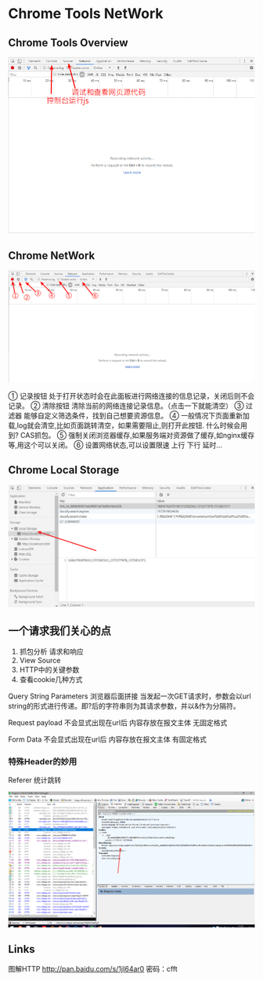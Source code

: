 # Chrome Tools NetWork

## Chrome Tools Overview

![chrome-console-sources.png](https://raw.githubusercontent.com/BoomManPro/java-selenium-crawler/master/docs/stastic/images/chrome-console-sources.png)

## Chrome NetWork

![chrome-network.png](https://raw.githubusercontent.com/BoomManPro/java-selenium-crawler/master/docs/stastic/images/chrome-network.png)

① 记录按钮 处于打开状态时会在此面板进行网络连接的信息记录，关闭后则不会记录。
② 清除按钮 清除当前的网络连接记录信息。（点击一下就能清空）
③ 过滤器 能够自定义筛选条件，找到自己想要资源信息。
④ 一般情况下页面重新加载,log就会清空,比如页面跳转清空，如果需要阻止,则打开此按钮. 什么时候会用到? CAS抓包。
⑤ 强制关闭浏览器缓存,如果服务端对资源做了缓存,如nginx缓存等,用这个可以关闭。
⑥ 设置网络状态,可以设置限速 上行 下行 延时...

## Chrome Local Storage

![chrome-local-storage.png](https://raw.githubusercontent.com/BoomManPro/java-selenium-crawler/master/docs/stastic/images/chrome-local-storage.png)


## 一个请求我们关心的点

1. 抓包分析 请求和响应
2. View Source
3. HTTP中的关键参数
4. 查看cookie几种方式 


Query String Parameters 浏览器后面拼接 当发起一次GET请求时，参数会以url string的形式进行传递。即?后的字符串则为其请求参数，并以&作为分隔符。
 
Request payload 不会显式出现在url后 内容存放在报文主体 无固定格式

Form Data       不会显式出现在url后 内容存放在报文主体 有固定格式


### 特殊Header的妙用

Referer 统计跳转

![chrome-referer.png](https://raw.githubusercontent.com/BoomManPro/java-selenium-crawler/master/docs/stastic/images/chrome-referer.png)


## Links

图解HTTP http://pan.baidu.com/s/1jI64ar0 密码：cfft
